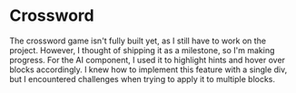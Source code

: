 # Crossword
The crossword game isn't fully built yet, as I still have to work on the project. However, I thought of shipping it as a milestone, so I'm making progress. For the AI component, I used it to highlight hints and hover over blocks accordingly. I knew how to implement this feature with a single div, but I encountered challenges when trying to apply it to multiple blocks.
